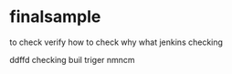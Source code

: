 # finalsample
to check
verify
how to check 
why
what
jenkins checking

ddffd
checking buil triger
nmncm
